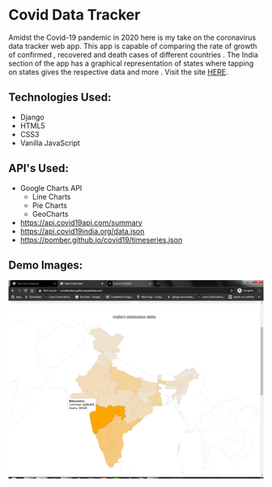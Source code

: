 # Covid Data Tracker

Amidst the Covid-19 pandemic in 2020 here is my take on the coronavirus data tracker web app. This app is capable of comparing the rate of growth of confirmed , recovered and death cases of different countries .
The India section of the app has a graphical representation of states where tapping on states gives the respective data and more .
Visit the site [HERE](http://covidtracker.pythonanywhere.com/).

## Technologies Used:
+ Django
+ HTML5
+ CSS3
+ Vanilla JavaScript


## API's Used:
+ Google Charts API
  - Line Charts
  - Pie Charts
  - GeoCharts
+ https://api.covid19api.com/summary
+ https://api.covid19india.org/data.json
+ https://pomber.github.io/covid19/timeseries.json

## Demo Images:
![India Map](https://github.com/Jayesh2812/cov19/blob/master/project%20demo/india.PNG "India Map")
